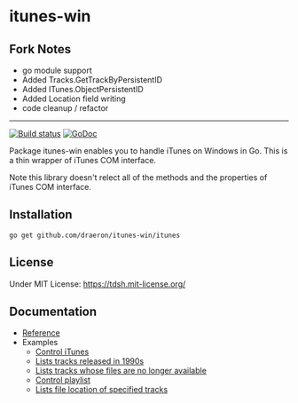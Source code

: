 # itunes-win

## Fork Notes

- go module support
- Added Tracks.GetTrackByPersistentID
- Added ITunes.ObjectPersistentID
- Added Location field writing
- code cleanup / refactor

---

[![Build status](https://ci.appveyor.com/api/projects/status/t9wbgwo0de3b2o0n?svg=true)](https://ci.appveyor.com/project/tdsh/itunes-win)
[![GoDoc](https://godoc.org/github.com/draeron/itunes-win/itunes?status.svg)](https://godoc.org/github.com/draeron/itunes-win/itunes)

Package itunes-win enables you to handle iTunes on Windows in Go. This is
a thin wrapper of iTunes COM interface.

Note this library doesn't relect all of the methods and the properties of
iTunes COM interface.

## Installation

    go get github.com/draeron/itunes-win/itunes

## License

Under MIT License: https://tdsh.mit-license.org/

## Documentation

- [Reference](https://godoc.org/github.com/draeron/itunes-win/itunes)
- Examples
  - [Control iTunes](https://github.com/draeron/itunes-win/blob/master/examples/itunes_example.go)
  - [Lists tracks released in 1990s](https://github.com/draeron/itunes-win/blob/master/examples/list_90s_music.go)
  - [Lists tracks whose files are no longer available](https://github.com/draeron/itunes-win/blob/master/examples/list_dead_tracks.go)
  - [Control playlist](https://github.com/draeron/itunes-win/blob/master/examples/playlist_example.go)
  - [Lists file location of specified tracks](https://github.com/draeron/itunes-win/blob/master/examples/search_location.go)
